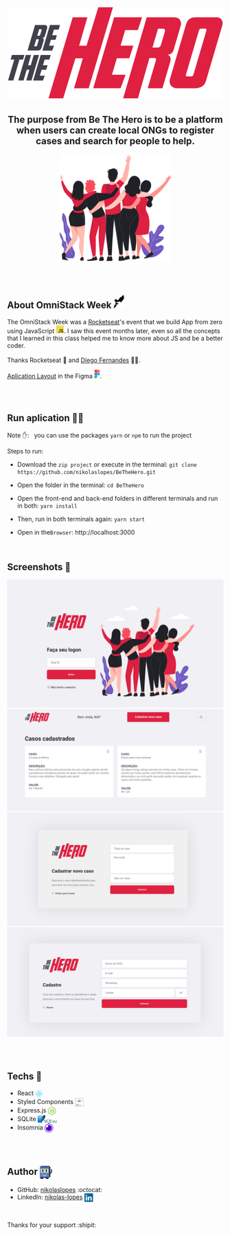<h1 align="center">
   <img alt="Be The Hero logo" src="gitHub-imgs/logo.svg">
</h1>
  
<h2 align="center">
   The purpose from Be The Hero is to be a platform when users can create local ONGs to register cases and search for people to help.
</h2>

<p align="center"> <img src="gitHub-imgs/heroes.png" alt="heroes" height="250"> </p>
 
</br></br>

## About OmniStack Week <img src="gitHub-imgs/rocketseat.svg" alt="rocketseat" height="30">

The OmniStack Week was a [Rocketseat](https://rocketseat.com.br/)'s event that we build App from zero using JavaScript <img src="gitHub-imgs/javascript-logo-icon.svg" height="18" alt="javascript">. I saw this event months later, even so all the concepts that I learned in this class helped me to know more about JS and be a better coder.
<br><br>
Thanks Rocketseat :purple_heart: and [Diego Fernandes](https://github.com/diego3g) :technologist:.

[Aplication Layout](https://www.figma.com/file/2C2yvw7jsCOGmaNUDftX9n/Be-The-Hero---OmniStack-11?node-id=0%3A1) in the Figma <img src="gitHub-imgs/figma-icon.svg" alt="figma" height="20">.

</br></br>

## Run aplication :running_woman:	

Note :raised_hand:: _&nbsp;_  you can use the packages `yarn` or `npm` to run the project

Steps to run:

* Download the `zip project` or execute in the terminal: `git clone https://github.com/nikolaslopes/BeTheHero.git`

* Open the folder in the terminal: `cd BeTheHero`

* Open the front-end and back-end folders in different terminals and run in both: `yarn install`

* Then, run in both terminals again: `yarn start`

* Open in the`Browser`: http://localhost:3000

<br>

## Screenshots :camera_flash:	
<p>
  <img alt="" title="" src="gitHub-imgs/sc1.png">
  <img alt="" title="" src="gitHub-imgs/sc2.png">
  <img alt="" title="" src="gitHub-imgs/sc3.png">
  <img alt="" title="" src="gitHub-imgs/sc4.png" height="auto">
</p>

</br></br>
    
## Techs :rocket:
- React <img src="gitHub-imgs/react-logo-icon.svg" alt="express" align="center" height="20">
- Styled Components <img src="gitHub-imgs/styled-components-icon.svg" alt="express" align="center" height="20">
- Express.js <img src="gitHub-imgs/nodejs-logo-icon.svg" alt="express" align="center" height="20">
- SQLite <img src="gitHub-imgs/sqlite-logo-icon.svg" align="center" alt="sqlite" height="20">
- Insomnia <img src="gitHub-imgs/insomnia-icon.svg" alt="docker" align="center" height="20">
    
<br><br>
   
## Author <img src="gitHub-imgs/tic-computer-icon.svg" alt="docker" align="center" height="30">

- GitHub: [nikolaslopes](https://github.com/nikolaslopes) :octocat:
- LinkedIn: [nikolas-lopes](https://www.linkedin.com/in/nikolas-lopes-b06524209/) <img src="gitHub-imgs/linkedin-icon.svg" alt="express" align="center" height="20">

<br>
  
<p>Thanks for your support :shipit:

